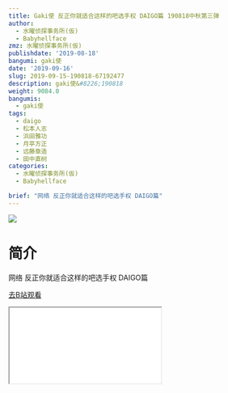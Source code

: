```yaml
---
title: Gaki使 反正你就适合这样的吧选手权 DAIGO篇 190818中秋第三弹
author:
  - 水曜侦探事务所(仮)
  - Babyhellface
zmz: 水曜侦探事务所(仮)
publishdate: '2019-08-18'
bangumi: gaki使
date: '2019-09-16'
slug: 2019-09-15-190818-67192477
description: gaki使&#8226;190818
weight: 9084.0
bangumis:
  - gaki使
tags:
  - daigo
  - 松本人志
  - 浜田雅功
  - 月亭方正
  - 远藤章造
  - 田中直树
categories:
  - 水曜侦探事务所(仮)
  - Babyhellface

brief: "网络 反正你就适合这样的吧选手权 DAIGO篇"
---
```

![](https://raw.githubusercontent.com/tcgriffith/owaraisite/master/static/tmpimg/00d4585ec1b40936af89e2bf268ab2172f444731.jpg.480.jpg)
# 简介  
网络
反正你就适合这样的吧选手权 DAIGO篇  

[去B站观看](https://www.bilibili.com/video/av67192477/)
<div class ="resp-container"><iframe class="testiframe" src="//player.bilibili.com/player.html?aid=67192477"", scrolling="no", allowfullscreen="true" > </iframe></div> 
